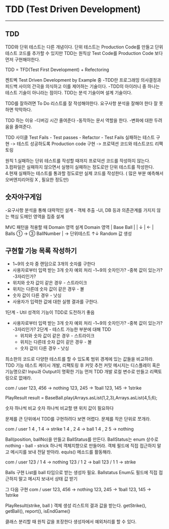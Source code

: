 # TDD (Test Driven Development)

* * *

## TDD
  TDD와 단위 테스트는 다른 개념이다.
  단위 테스트는 Production Code를 만들고 단위 테스트 코드를 추가할 수 있지만
  TDD는 원칙상 Test Code를 Production Code 보다 먼저 구현해야한다.

  TDD = TFD(Test First Development) + Refectoring
  
  켄트벡 Test Driven Development by Example 중
  -TDD란 프로그래밍 의사결정과 피드백 사이의 간극을 의식하고 이를 제어하는 기술이다.
  -TDD의 아이러니 중 하나는 테스트 기술이 아니라는 점이다. TDD는 분석 기술이며 설계 기술이다.

  TDD를 잘하려면 To Do 리스트를 잘 작성해야한다.
  요구사항 분석을 잘해야 한다 잘 못하면 막막하다.

  TDD 하는 이유
  -디버깅 시간 줄여준다
  -동작하는 문서 역할을 한다.
  -변화에 대한 두려움을 줄여준다.

  TDD 사이클
  Test Fails - Test passes - Refactor - Test Fails
  실패하는 테스트 구현 -> 테스트 성공하도록 Production code 구현 -> 프로덱션 코드와 테스트코드 리팩토링

  원칙 
  1.실패하는 단위 테스트를 작성할 때까지 프로덕션 코드를 작성하지 않는다.<br>
  3.컴파일은 실패하지 않으면서 실행이 실패하는 정도로만 단위 테스트를 작성한다. <br>
  4.현재 실패하는 테스트를 통과할 정도로만 실제 코드를 작성한다. 
    ( 많은 부분 예측해서 오버엔지리어링 X , 필요한 정도만)<br>

## 숫자야구게임
-요구사항 분석을 통해 대략적인 설계 - 객체 추출
-UI, DB 등과 의존관계를 가지지 않는 핵심 도메인 영역을 집중 설계

MVC 패턴을 적용할 때 Domain 영역 설계
Domain 영역 
|  Base Ball                  | 
|     ↓                       |  ←
|    Balls ① → ③ BallNumber  |  →   단위테스트
    ↑↓
Random 값 생성



## 구현할 기능 목록 작성하기
- 1~9의 숫자 중 랜덤으로 3개의 숫자를 구한다
- 사용자로부터 입력 받는 3개 숫자 예외 처리
  -1~9의 숫자인가?
  -중복 값이 있는가?
  -3자리인가?
- 위치와 숫자 값이 같은 경우 - 스트라이크
- 위치는 다른데 숫자 값이 같은 경우 - 볼
- 숫자 값이 다른 경우 - 낫싱
- 사용자가 입력한 값에 대한 실행 결과를 구한다.


1단계 - Util 성격의 기능이 TDD로 도전하기 좋음
- 사용자로부터 입력 받는 3개 숫자 예외 처리
  -1~9의 숫자인가?
  -중복 값이 있는가?
  -3자리인가?
2단계 - 테스트 가능한 부분에 대해 TDD
  - 위치와 숫자 값이 같은 경우 - 스트라이크
  - 위치는 다른데 숫자 값이 같은 경우 - 볼
  - 숫자 값이 다른 경우 - 낫싱


최소한의 코드로 다양한 테스트를 할 수 있도록 범위 경계에 있는 값들을 비교하라.
TDD 기능 테스트 케이시 개발, 리팩토링 후 커밋 추천 커밋 메시지는 디스플레이 혹은 기능명으로!
Inpu과 Output이 명확한 기능 먼저 TDD 개발
로컬 변수로 만들고 리팩토링으로 없애라.

com / user
123, 456  -> nothing
123, 245  -> 1ball
123, 145  -> 1strike

PlayResult result = BaseBall.play(Arrays.asList(1,2,3),Arrays.asList(4,5,6);

숫자 하나씩 비교 
숫자 하나씩 비교할 땐 위치 값이 필요하다

문제를 큰 단위에서 TDD를 구현하려다 보면 어렵다.
문제를 작은 단위로 쪼개라.

com / user
1 4 , 1 4 -> strike
1 4 , 2 4 -> ball
1 4 , 2 5 -> nothing


Ball(position, ballNo)을 만들고 BallStatus를 만든다. BallStatus는 enum 상수로
nothing - ball - strick 하나씩
객체지향으로 만들어라.
객체 필드에 직접 접근하지 말고 메시지를 보내 전달 받아라.
equls() 메소드를 활동해라.


com / user
123 / 1 4 -> nothing
123 / 1 2 -> ball
123 / 1 1 -> strike

Balls 구현 
List를 ball 타임으로 받는 생성자 필요.
Ballstatus Enum도 필드에 직접 접근하지 말고 메시지 보내서 상태 값 받기


그 다음 구현
com / user
123, 456  -> nothing
123, 245  -> 1ball
123, 145  -> 1strike

PlayResult(strike, ball ) 객체 생성 리스트의 결과 값을 받는다.
getStrike(), getBall(), report(), isEndGame()

클래스 분리할 때 원칙 값을 포장한다
생성자에서 예외처리를 할 수 있다.




